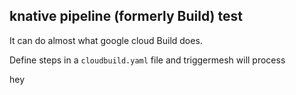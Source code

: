 ## knative pipeline (formerly Build) test

It can do almost what google cloud Build does.

Define steps in a `cloudbuild.yaml` file and triggermesh will process

hey
